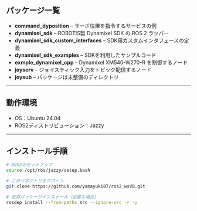 
## パッケージ一覧

- **command_dyposition** – サーボ位置を指令するサービスの例
- **dynamixel_sdk** – ROBOTIS製 Dynamixel SDK の ROS 2 ラッパー
- **dynamixel_sdk_custom_interfaces** – SDK用カスタムインタフェースの定義
- **dynamixel_sdk_examples** – SDKを利用したサンプルコード
- **exmple_dynamixel_cpp** – Dynamixel XM540-W270-R を制御するノード
- **joyserv** – ジョイスティック入力をトピック配信するノード
- **joysub** – パッケージは未整備のディレクトリ

---

## 動作環境

- OS：Ubuntu 24.04
- ROS2ディストリビューション：Jazzy

---

## インストール手順

```bash
# ROS2のセットアップ
source /opt/ros/jazzy/setup.bash

# このリポジトリをクローン
git clone https://github.com/yamayuki87/ros2_wsVB.git

# 依存パッケージインストール（必要な場合）
rosdep install --from-paths src --ignore-src -r -y
